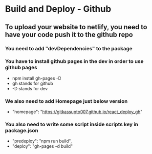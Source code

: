 # Build and Deploy - Github

## To upload your website to netlify, you need to have your code push it to the github repo

### You need to add "devDependencies" to the package

### You have to install github pages in the dev in order to use github pages

- npm install gh-pages -D
- gh stands for github
- -D stands for dev

### We also need to add Homepage just below version

- "homepage": "https://gitkassupto007.github.io/react_deploy_gh"

### You also need to write some script inside scripts key in package.json

- "predeploy": "npm run build",
- "deploy": "gh-pages -d build"

